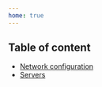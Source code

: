 ```yaml
---
home: true
---
```


## Table of content
-	[Network configuration](./networks/)
-	[Servers](./servers/)